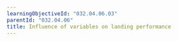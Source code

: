 ```yaml
---
learningObjectiveId: "032.04.06.03"
parentId: "032.04.06"
title: Influence of variables on landing performance
---
```

